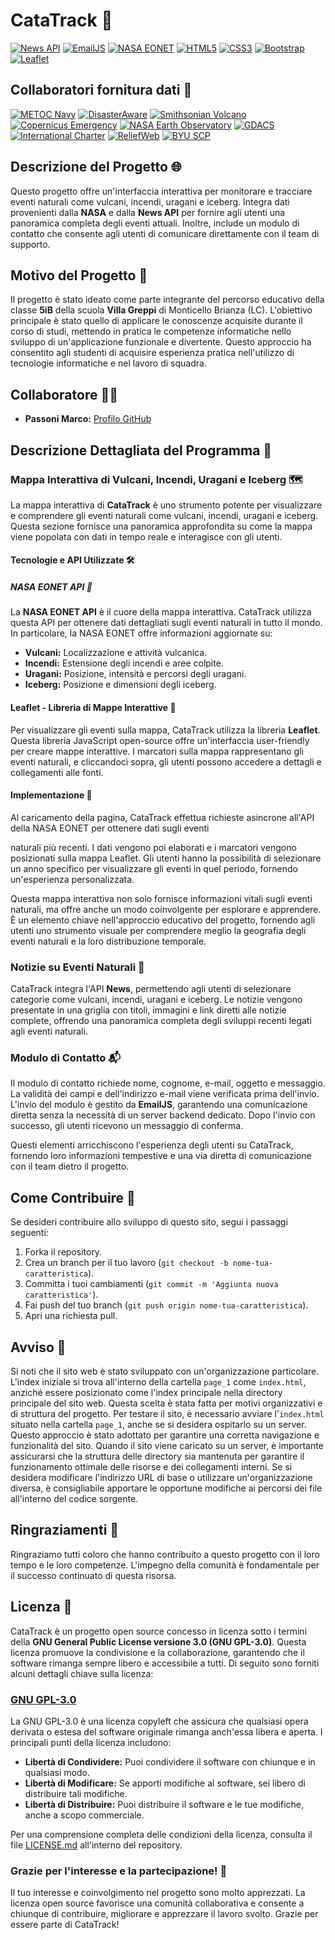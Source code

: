 # CataTrack 🚀

[![News API](https://img.shields.io/badge/News%20API-Explore-00ACEE?style=flat&logo=feedly&logoColor=white)](https://newsapi.org) [![EmailJS](https://img.shields.io/badge/EmailJS-Send%20Email-0eafd0?style=flat&logo=email&logoColor=white)](https://www.emailjs.com) [![NASA EONET](https://img.shields.io/badge/NASA%20EONET-Explore%20Events-0067C5?style=flat&logo=nasa&logoColor=white)](https://eonet.gsfc.nasa.gov) [![HTML5](https://img.shields.io/badge/HTML-5-E34F26?style=flat&logo=html5&logoColor=white)](https://developer.mozilla.org/en-US/docs/Web/Guide/HTML/HTML5) [![CSS3](https://img.shields.io/badge/CSS-3-1572B6?style=flat&logo=css3&logoColor=white)](https://developer.mozilla.org/en-US/docs/Web/CSS) [![Bootstrap](https://img.shields.io/badge/Bootstrap-5.3.2-7952B3?style=flat&logo=bootstrap&logoColor=white)](https://getbootstrap.com) [![Leaflet](https://img.shields.io/badge/Leaflet-Interactive%20Maps-199900?style=flat&logo=leaflet&logoColor=white)](https://leafletjs.com/)

## Collaboratori fornitura dati 🤝

[![METOC Navy](https://img.shields.io/badge/METOC%20Navy-Explore-0094FF?style=flat&logo=navy&logoColor=white)](https://www.metoc.navy.mil/) [![DisasterAware](https://img.shields.io/badge/DisasterAware-Explore-F55848?style=flat&logo=disasteraware&logoColor=white)](https://disasteraware.pdc.org/) [![Smithsonian Volcano](https://img.shields.io/badge/Smithsonian%20Volcano-Explore-FF5733?style=flat&logo=volcano&logoColor=white)](https://volcano.si.edu/) [![Copernicus Emergency](https://img.shields.io/badge/Copernicus%20Emergency-Explore-34A853?style=flat&logo=copernicus&logoColor=white)](https://emergency.copernicus.eu/) [![NASA Earth Observatory](https://img.shields.io/badge/NASA%20Earth%20Observatory-Explore-4781A5?style=flat&logo=nasa&logoColor=white)](https://earthobservatory.nasa.gov/) [![GDACS](https://img.shields.io/badge/GDACS-Explore-F7931E?style=flat&logo=gdacs&logoColor=white)](https://www.gdacs.org/) [![International Charter](https://img.shields.io/badge/International%20Charter-Explore-4A90E2?style=flat&logo=charter&logoColor=white)](https://disasterscharter.org/web/guest) [![ReliefWeb](https://img.shields.io/badge/ReliefWeb-Explore-FF6347?style=flat&logo=reliefweb&logoColor=white)](https://reliefweb.int/disasters) [![BYU SCP](https://img.shields.io/badge/BYU%20SCP-Explore-003366?style=flat&logo=scp&logoColor=white)](https://www.scp.byu.edu/)

## Descrizione del Progetto 🌐

Questo progetto offre un'interfaccia interattiva per monitorare e tracciare eventi naturali come vulcani, incendi, uragani e iceberg. Integra dati provenienti dalla **NASA** e dalla **News API** per fornire agli utenti una panoramica completa degli eventi attuali. Inoltre, include un modulo di contatto che consente agli utenti di comunicare direttamente con il team di supporto.

## Motivo del Progetto 🚀

Il progetto è stato ideato come parte integrante del percorso educativo della classe **5iB** della scuola **Villa Greppi** di Monticello Brianza (LC). L'obiettivo principale è stato quello di applicare le conoscenze acquisite durante il corso di studi, mettendo in pratica le competenze informatiche nello sviluppo di un'applicazione funzionale e divertente. Questo approccio ha consentito agli studenti di acquisire esperienza pratica nell'utilizzo di tecnologie informatiche e nel lavoro di squadra.

## Collaboratore 👨‍💻

- **Passoni Marco:** [Profilo GitHub](https://github.com/MarcoPassoni)

## Descrizione Dettagliata del Programma 📝

### Mappa Interattiva di Vulcani, Incendi, Uragani e Iceberg 🗺️

La mappa interattiva di **CataTrack** è uno strumento potente per visualizzare e comprendere gli eventi naturali come vulcani, incendi, uragani e iceberg. Questa sezione fornisce una panoramica approfondita su come la mappa viene popolata con dati in tempo reale e interagisce con gli utenti.

#### Tecnologie e API Utilizzate 🛠️

##### NASA EONET API 🌌

La **NASA EONET API** è il cuore della mappa interattiva. CataTrack utilizza questa API per ottenere dati dettagliati sugli eventi naturali in tutto il mondo. In particolare, la NASA EONET offre informazioni aggiornate su:

- **Vulcani:** Localizzazione e attività vulcanica.
- **Incendi:** Estensione degli incendi e aree colpite.
- **Uragani:** Posizione, intensità e percorsi degli uragani.
- **Iceberg:** Posizione e dimensioni degli iceberg.

#### Leaflet - Libreria di Mappe Interattive 🍃

Per visualizzare gli eventi sulla mappa, CataTrack utilizza la libreria **Leaflet**. Questa libreria JavaScript open-source offre un'interfaccia user-friendly per creare mappe interattive. I marcatori sulla mappa rappresentano gli eventi naturali, e cliccandoci sopra, gli utenti possono accedere a dettagli e collegamenti alle fonti.

#### Implementazione 🚀

Al caricamento della pagina, CataTrack effettua richieste asincrone all'API della NASA EONET per ottenere dati sugli eventi

 naturali più recenti. I dati vengono poi elaborati e i marcatori vengono posizionati sulla mappa Leaflet. Gli utenti hanno la possibilità di selezionare un anno specifico per visualizzare gli eventi in quel periodo, fornendo un'esperienza personalizzata.

Questa mappa interattiva non solo fornisce informazioni vitali sugli eventi naturali, ma offre anche un modo coinvolgente per esplorare e apprendere. È un elemento chiave nell'approccio educativo del progetto, fornendo agli utenti uno strumento visuale per comprendere meglio la geografia degli eventi naturali e la loro distribuzione temporale.

### Notizie su Eventi Naturali 📰

CataTrack integra l'API **News**, permettendo agli utenti di selezionare categorie come vulcani, incendi, uragani e iceberg. Le notizie vengono presentate in una griglia con titoli, immagini e link diretti alle notizie complete, offrendo una panoramica completa degli sviluppi recenti legati agli eventi naturali.

### Modulo di Contatto 📬

Il modulo di contatto richiede nome, cognome, e-mail, oggetto e messaggio. La validità dei campi e dell'indirizzo e-mail viene verificata prima dell'invio. L'invio del modulo è gestito da **EmailJS**, garantendo una comunicazione diretta senza la necessità di un server backend dedicato. Dopo l'invio con successo, gli utenti ricevono un messaggio di conferma.

Questi elementi arricchiscono l'esperienza degli utenti su CataTrack, fornendo loro informazioni tempestive e una via diretta di comunicazione con il team dietro il progetto.

## Come Contribuire 🤝

Se desideri contribuire allo sviluppo di questo sito, segui i passaggi seguenti:

1. Forka il repository.
2. Crea un branch per il tuo lavoro (`git checkout -b nome-tua-caratteristica`).
3. Committa i tuoi cambiamenti (`git commit -m 'Aggiunta nuova caratteristica'`).
4. Fai push del tuo branch (`git push origin nome-tua-caratteristica`).
5. Apri una richiesta pull.
## Avviso 🚨

Si noti che il sito web è stato sviluppato con un'organizzazione particolare. L'index iniziale si trova all'interno della cartella `page_1` come `index.html`, anziché essere posizionato come l'index principale nella directory principale del sito web. Questa scelta è stata fatta per motivi organizzativi e di struttura del progetto.
Per testare il sito, è necessario avviare l'`index.html` situato nella cartella `page_1`, anche se si desidera ospitarlo su un server. Questo approccio è stato adottato per garantire una corretta navigazione e funzionalità del sito. Quando il sito viene caricato su un server, è importante assicurarsi che la struttura delle directory sia mantenuta per garantire il funzionamento ottimale delle risorse e dei collegamenti interni. Se si desidera modificare l'indirizzo URL di base o utilizzare un'organizzazione diversa, è consigliabile apportare le opportune modifiche ai percorsi dei file all'interno del codice sorgente.

## Ringraziamenti 🙏

Ringraziamo tutti coloro che hanno contribuito a questo progetto con il loro tempo e le loro competenze. L'impegno della comunità è fondamentale per il successo continuato di questa risorsa.

## Licenza 📜

CataTrack è un progetto open source concesso in licenza sotto i termini della **GNU General Public License versione 3.0 (GNU GPL-3.0)**. Questa licenza promuove la condivisione e la collaborazione, garantendo che il software rimanga sempre libero e accessibile a tutti. Di seguito sono forniti alcuni dettagli chiave sulla licenza:

### [GNU GPL-3.0](https://opensource.org/licenses/GPL-3.0)

La GNU GPL-3.0 è una licenza copyleft che assicura che qualsiasi opera derivata o estesa del software originale rimanga anch'essa libera e aperta. I principali punti della licenza includono:

- **Libertà di Condividere:** Puoi condividere il software con chiunque e in qualsiasi modo.
- **Libertà di Modificare:** Se apporti modifiche al software, sei libero di distribuire tali modifiche.
- **Libertà di Distribuire:** Puoi distribuire il software e le tue modifiche, anche a scopo commerciale.

Per una comprensione completa delle condizioni della licenza, consulta il file [LICENSE.md](https://github.com/MarcoPassoni/sitoweb-MarcoPassoni/blob/main/LICENSE) all'interno del repository.

### Grazie per l'interesse e la partecipazione! 🚀

Il tuo interesse e coinvolgimento nel progetto sono molto apprezzati. La licenza open source favorisce una comunità collaborativa e consente a chiunque di contribuire, migliorare e apprezzare il lavoro svolto. Grazie per essere parte di CataTrack!
